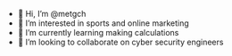 - 👋 Hi, I’m @metgch
- 👀 I’m interested in sports and online marketing
- 🌱 I’m currently learning making calculations
- 💞️ I’m looking to collaborate on cyber security engineers

<!---
metgch/metgch is a ✨ special ✨ repository because its `README.md` (this file) appears on your GitHub profile.
You can click the Preview link to take a look at your changes.
--->
